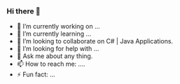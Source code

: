 ### Hi there 👋

<!--
**OmarAbdullwahhab/OmarAbdullwahhab** is a ✨ _special_ ✨ repository because its `README.md` (this file) appears on your GitHub profile.

Here are some ideas to get you started:-->

- 🔭 I’m currently working on ...
- 🌱 I’m currently learning ...
- 👯 I’m looking to collaborate on C# | Java Applications. 
- 🤔 I’m looking for help with ...
- 💬 Ask me about any thing.
- 📫 How to reach me: ....
- ⚡ Fun fact: ...

